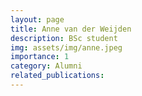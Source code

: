 ```yaml
---
layout: page
title: Anne van der Weijden
description: BSc student
img: assets/img/anne.jpeg
importance: 1
category: Alumni
related_publications: 
---
```


